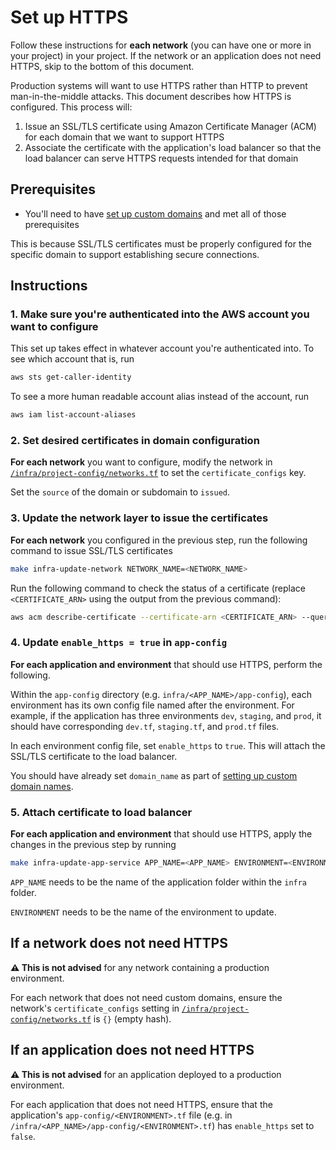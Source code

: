 # Set up HTTPS

Follow these instructions for **each network** (you can have one or more in your project) in your project. If the network or an application does not need HTTPS, skip to the bottom of this document.

Production systems will want to use HTTPS rather than HTTP to prevent man-in-the-middle attacks. This document describes how HTTPS is configured. This process will:

1. Issue an SSL/TLS certificate using Amazon Certificate Manager (ACM) for each domain that we want to support HTTPS
2. Associate the certificate with the application's load balancer so that the load balancer can serve HTTPS requests intended for that domain

## Prerequisites

* You'll need to have [set up custom domains](./set-up-network-custom-domains.md) and met all of those prerequisites

This is because SSL/TLS certificates must be properly configured for the specific domain to support establishing secure connections.

## Instructions

### 1. Make sure you're authenticated into the AWS account you want to configure

This set up takes effect in whatever account you're authenticated into. To see which account that is, run

```bash
aws sts get-caller-identity
```

To see a more human readable account alias instead of the account, run

```bash
aws iam list-account-aliases
```

### 2. Set desired certificates in domain configuration

**For each network** you want to configure, modify the network in [`/infra/project-config/networks.tf`](/infra/project-config/networks.tf) to set the `certificate_configs` key.

Set the `source` of the domain or subdomain to `issued`.

### 3. Update the network layer to issue the certificates

**For each network** you configured in the previous step, run the following command to issue SSL/TLS certificates

```bash
make infra-update-network NETWORK_NAME=<NETWORK_NAME>
```

Run the following command to check the status of a certificate (replace `<CERTIFICATE_ARN>` using the output from the previous command):

```bash
aws acm describe-certificate --certificate-arn <CERTIFICATE_ARN> --query Certificate.Status
```

### 4. Update `enable_https = true` in `app-config`

**For each application and environment** that should use HTTPS, perform the following.

Within the `app-config` directory (e.g. `infra/<APP_NAME>/app-config`), each environment has its own config file named after the environment. For example, if the application has three environments `dev`, `staging`, and `prod`, it should have corresponding `dev.tf`, `staging.tf`, and `prod.tf` files.

In each environment config file, set `enable_https` to `true`. This will attach the SSL/TLS certificate to the load balancer.

You should have already set `domain_name` as part of [setting up custom domain names](/docs/infra/set-up-network-custom-domains.md).

### 5. Attach certificate to load balancer

**For each application and environment** that should use HTTPS, apply the changes in the previous step by running

```bash
make infra-update-app-service APP_NAME=<APP_NAME> ENVIRONMENT=<ENVIRONMENT>
```

`APP_NAME` needs to be the name of the application folder within the `infra` folder.

`ENVIRONMENT` needs to be the name of the environment to update.

## If a network does not need HTTPS

**⚠️ This is not advised** for any network containing a production environment.

For each network that does not need custom domains, ensure the network's `certificate_configs` setting in [`/infra/project-config/networks.tf`](/infra/project-config/networks.tf) is `{}` (empty hash).

## If an application does not need HTTPS

**⚠️ This is not advised** for an application deployed to a production environment.

For each application that does not need HTTPS, ensure that the application's `app-config/<ENVIRONMENT>.tf` file (e.g. in `/infra/<APP_NAME>/app-config/<ENVIRONMENT>.tf`) has `enable_https` set to `false`.